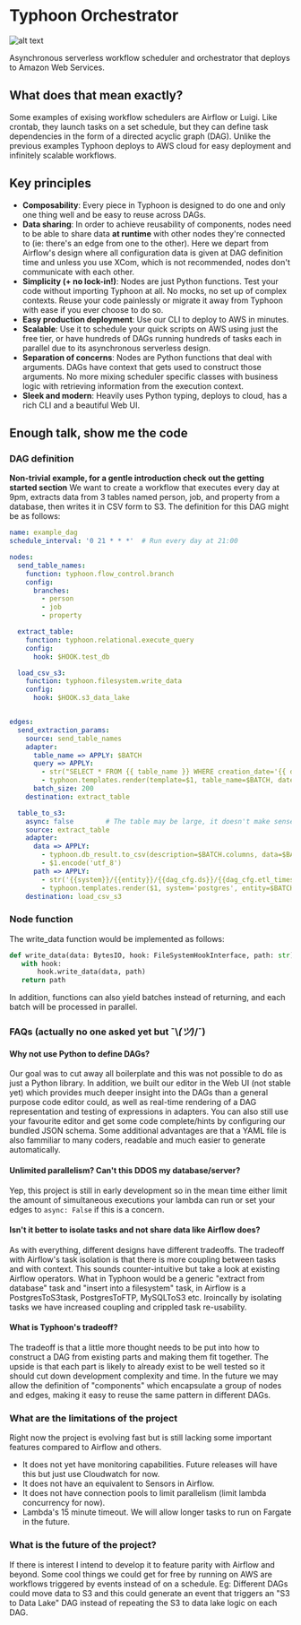 # Typhoon Orchestrator

![alt text](https://cdn.pixabay.com/photo/2015/07/27/19/49/beach-863346_1280.jpg)


Asynchronous serverless workflow scheduler and orchestrator that deploys to Amazon Web Services.

## What does that mean exactly?

Some examples of exising workflow schedulers are Airflow or Luigi. Like crontab, they launch tasks on a set schedule, but they can define task dependencies in the form of a directed acyclic graph (DAG). Unlike the previous examples Typhoon deploys to AWS cloud for easy deployment and infinitely scalable workflows.

## Key principles

- **Composability**: Every piece in Typhoon is designed to do one and only one thing well and be easy to reuse across DAGs.
- **Data sharing**: In order to achieve reusability of components, nodes need to be able to share data **at runtime** with other nodes they're connected to (ie: there's an edge from one to the other). Here we depart from Airflow's design where all configuration data is given at DAG definition time and unless you use XCom, which is not recommended, nodes don't communicate with each other.
- **Simplicity (+ no lock-in!)**: Nodes are just Python functions. Test your code without importing Typhoon at all. No mocks, no set up of complex contexts. Reuse your code painlessly or migrate it away from Typhoon with ease if you ever choose to do so.
- **Easy production deployment**: Use our CLI to deploy to AWS in minutes.
- **Scalable**: Use it to schedule your quick scripts on AWS using just the free tier, or have hundreds of DAGs running hundreds of tasks each in parallel due to its asynchronous serverless design.
- **Separation of concerns**: Nodes are Python functions that deal with arguments. DAGs have context that gets used to construct those arguments. No more mixing scheduler specific classes with business logic with retrieving information from the execution context.
- **Sleek and modern**: Heavily uses Python typing, deploys to cloud, has a rich CLI and a beautiful Web UI.

## Enough talk, show me the code

### DAG definition
**Non-trivial example, for a gentle introduction check out the getting started section**
We want to create a workflow that executes every day at 9pm, extracts data from 3 tables named person, job, and property from a database, then writes it in CSV form to S3. The definition for this DAG might be as follows:

```yaml
name: example_dag
schedule_interval: '0 21 * * *'  # Run every day at 21:00

nodes:
  send_table_names:
    function: typhoon.flow_control.branch
    config:
      branches:
        - person
        - job
        - property

  extract_table:
    function: typhoon.relational.execute_query
    config:
      hook: $HOOK.test_db

  load_csv_s3:
    function: typhoon.filesystem.write_data
    config:
      hook: $HOOK.s3_data_lake


edges:
  send_extraction_params:
    source: send_table_names
    adapter:
      table_name => APPLY: $BATCH
      query => APPLY:
        - str("SELECT * FROM {{ table_name }} WHERE creation_date='{{ date_string }}'")
        - typhoon.templates.render(template=$1, table_name=$BATCH, date_string=$dag_context.ds)
      batch_size: 200
    destination: extract_table

  table_to_s3:
    async: false        # The table may be large, it doesn't make sense to serialize each batch and send asynchronously
    source: extract_table
    adapter:
      data => APPLY:
        - typhoon.db_result.to_csv(description=$BATCH.columns, data=$BATCH.batch)
        - $1.encode('utf_8')
      path => APPLY:
        - str('{{system}}/{{entity}}/{{dag_cfg.ds}}/{{dag_cfg.etl_timestamp}}_{{part}}.{{ext}}')
        - typhoon.templates.render($1, system='postgres', entity=$BATCH.table_name, dag_cfg=$dag_context, part=$BATCH_NUM, ext='csv')
    destination: load_csv_s3
```

### Node function

The write_data function would be implemented as follows:
```python
def write_data(data: BytesIO, hook: FileSystemHookInterface, path: str) -> str:
   with hook:
       hook.write_data(data, path)
   return path
```
In addition, functions can also yield batches instead of returning, and each batch will be processed in parallel.

### FAQs (actually no one asked yet but ¯\\_(ツ)_/¯)
#### Why not use Python to define DAGs?

Our goal was to cut away all boilerplate and this was not possible to do as just a Python library. In addition, we built our editor in the Web UI (not stable yet) which provides much deeper insight into the DAGs than a general purpose code editor could, as well as real-time rendering of a DAG representation and testing of expressions in adapters. You can also still use your favourite editor and get some code complete/hints by configuring our bundled JSON schema. Some additional advantages are that a YAML file is also fammiliar to many coders, readable and much easier to generate automatically.

#### Unlimited parallelism? Can't this DDOS my database/server?

Yep, this project is still in early development so in the mean time either limit the amount of simultaneous executions your lambda can run or set your edges to `async: False` if this is a concern.

#### Isn't it better to isolate tasks and not share data like Airflow does?

As with everything, different designs have different tradeoffs. The tradeoff with Airflow's task isolation is that there is more coupling between tasks and with context. This sounds counter-intuitive but take a look at existing Airflow operators. What in Typhoon would be a generic "extract from database" task and "insert into a filesystem" task, in Airflow is a PostgresToS3task, PostgresToFTP, MySQLToS3 etc. Iroincally by isolating tasks we have increased coupling and crippled task re-usability.

#### What is Typhoon's tradeoff?

The tradeoff is that a little more thought needs to be put into how to construct a DAG from existing parts and making them fit together. The upside is that each part is likely to already exist to be well tested so it should cut down development complexity and time. In the future we may allow the definition of "components" which encapsulate a group of nodes and edges, making it easy to reuse the same pattern in different DAGs.

### What are the limitations of the project

Right now the project is evolving fast but is still lacking some important features compared to Airflow and others.

- It does not yet have monitoring capabilities. Future releases will have this but just use Cloudwatch for now.
- It does not have an equivalent to Sensors in Airflow.
- It does not have connection pools to limit parallelism (limit lambda concurrency for now).
- Lambda's 15 minute timeout. We will allow longer tasks to run on Fargate in the future.

### What is the future of the project?

If there is interest I intend to develop it to feature parity with Airflow and beyond. Some cool things we could get for free by running on AWS are workflows triggered by events instead of on a schedule. Eg: Different DAGs could move data to S3 and this could generate an event that triggers an "S3 to Data Lake" DAG instead of repeating the S3 to data lake logic on each DAG.
